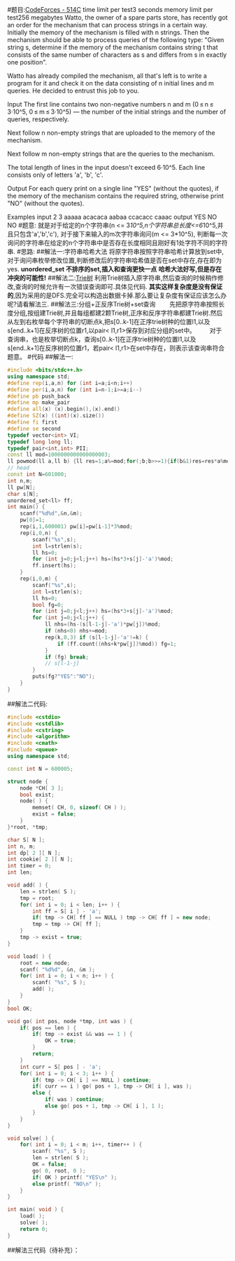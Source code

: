#题目:[CodeForces - 514C](http://codeforces.com/problemset/problem/514/C)
time limit per test3 seconds
memory limit per test256 megabytes
Watto, the owner of a spare parts store, has recently got an order for the mechanism that can process strings in a certain way. Initially the memory of the mechanism is filled with n strings. Then the mechanism should be able to process queries of the following type: "Given string s, determine if the memory of the mechanism contains string t that consists of the same number of characters as s and differs from s in exactly one position".

Watto has already compiled the mechanism, all that's left is to write a program for it and check it on the data consisting of n initial lines and m queries. He decided to entrust this job to you.

Input
The first line contains two non-negative numbers n and m (0 ≤ n ≤ 3·10^5, 0 ≤ m ≤ 3·10^5) — the number of the initial strings and the number of queries, respectively.

Next follow n non-empty strings that are uploaded to the memory of the mechanism.

Next follow m non-empty strings that are the queries to the mechanism.

The total length of lines in the input doesn't exceed 6·10^5. Each line consists only of letters 'a', 'b', 'c'.

Output
For each query print on a single line "YES" (without the quotes), if the memory of the mechanism contains the required string, otherwise print "NO" (without the quotes).

Examples
input
2 3
aaaaa
acacaca
aabaa
ccacacc
caaac
output
YES
NO
NO
#题意:
就是对于给定的n个字符串(n <= 3*10^5,n个字符串总长度<=6*10^5,并且只包含'a','b','c'), 对于接下来输入的m次字符串询问(m <= 3*10^5), 判断每一次询问的字符串在给定的n个字符串中是否存在长度相同且刚好有1处字符不同的字符串.
#思路:
##解法一:字符串哈希大法
将原字符串按照字符串哈希计算放到set中,对于询问串枚举修改位置,判断修改后的字符串哈希值是否在set中存在,存在即为yes.
**unordered_set 不排序的set,插入和查询更快一点**
**哈希大法好写,但是存在冲突的可能性!**
##解法二:[Trie树](http://blog.csdn.net/hguisu/article/details/8131559)
利用Trie树插入原字符串,然后查询的时候稍作修改,查询的时候允许有一次错误查询即可.具体见代码.
**其实这样复杂度是没有保证的**,因为采用的是DFS.完全可以构造出数据卡掉.那么要让复杂度有保证应该怎么办呢?请看解法三.
##解法三:分组+正反序Trie树+set查询
　　先把原字符串按照长度分组,按组建Trie树,并且每组都建2颗Trie树,正序和反序字符串都建Trie树.然后从左到右枚举每个字符串的切断点k,把s[0..k-1]在正序trie树种的位置l1,以及s[end..k+1]在反序树的位置r1,以pair< l1,r1>保存到对应分组的set中。
　　对于查询串，也是枚举切断点k，查询s[0..k-1]在正序trie树种的位置l1,以及s[end..k+1]在反序树的位置r1，若pair< l1,r1>在set中存在，则表示该查询串符合题意。
#代码
##解法一:
```c++
#include <bits/stdc++.h>
using namespace std;
#define rep(i,a,n) for (int i=a;i<n;i++)
#define per(i,a,n) for (int i=n-1;i>=a;i--)
#define pb push_back
#define mp make_pair
#define all(x) (x).begin(),(x).end()
#define SZ(x) ((int)(x).size())
#define fi first
#define se second
typedef vector<int> VI;
typedef long long ll;
typedef pair<int,int> PII;
const ll mod=1000000000000000003;
ll powmod(ll a,ll b) {ll res=1;a%=mod;for(;b;b>>=1){if(b&1)res=res*a%mod;a=a*a%mod;}return res;}
// head
const int N=601000;
int n,m;
ll pw[N];
char s[N];
unordered_set<ll> ff;
int main() {
	scanf("%d%d",&n,&m);
	pw[0]=1;
	rep(i,1,600001) pw[i]=pw[i-1]*3%mod;
	rep(i,0,n) {
		scanf("%s",s);
		int l=strlen(s);
		ll hs=0;
		for (int j=0;j<l;j++) hs=(hs*3+s[j]-'a')%mod;
		ff.insert(hs);
	}
	rep(i,0,m) {
		scanf("%s",s);
		int l=strlen(s);
		ll hs=0;
		bool fg=0;
		for (int j=0;j<l;j++) hs=(hs*3+s[j]-'a')%mod;
		for (int j=0;j<l;j++) {
			ll nhs=(hs-(s[l-1-j]-'a')*pw[j])%mod;
			if (nhs<0) nhs+=mod;
			rep(k,0,3) if (s[l-1-j]-'a'!=k) {
				if (ff.count((nhs+k*pw[j])%mod)) fg=1;
			}
			if (fg) break;
			// s[l-1-j]
		}
		puts(fg?"YES":"NO");
	}
}
```
##解法二代码:
```c++
#include <cstdio>
#include <cstdlib>
#include <cstring>
#include <algorithm>
#include <cmath>
#include <queue>
using namespace std;

const int N = 600005;

struct node {
    node *CH[ 3 ];
    bool exist;
    node( ) {
        memset( CH, 0, sizeof( CH ) );
        exist = false;
    }
}*root, *tmp;

char S[ N ];
int n, m;
int dp[ 2 ][ N ];
int cookie[ 2 ][ N ];
int timer = 0;
int len;

void add( ) {
    len = strlen( S );
    tmp = root;
    for( int i = 0; i < len; i++ ) {
        int ff = S[ i ] - 'a';
        if( tmp -> CH[ ff ] == NULL ) tmp -> CH[ ff ] = new node;
        tmp = tmp -> CH[ ff ];
    }
    tmp -> exist = true;
}

void load( ) {
    root = new node;
    scanf( "%d%d", &n, &m );
    for( int i = 0; i < n; i++ ) {
        scanf( "%s", S );
        add( );
    }
}
bool OK;

void go( int pos, node *tmp, int was ) {
    if( pos == len ) {
        if( tmp -> exist && was == 1 ) {
            OK = true;
        }
        return;
    }
    int curr = S[ pos ] - 'a';
    for( int i = 0; i < 3; i++ ) {
        if( tmp -> CH[ i ] == NULL ) continue;
        if( curr == i ) go( pos + 1, tmp -> CH[ i ], was );
        else {
            if( was ) continue;
            else go( pos + 1, tmp -> CH[ i ], 1 );
        }
    }
}

void solve( ) {
    for( int i = 0; i < m; i++, timer++ ) {
        scanf( "%s", S );
        len = strlen( S );
        OK = false;
        go( 0, root, 0 );
        if( OK ) printf( "YES\n" );
        else printf( "NO\n" );
    }
}

int main( void ) {
    load( );
    solve( );
    return 0;
}
```
##解法三代码（待补充）：